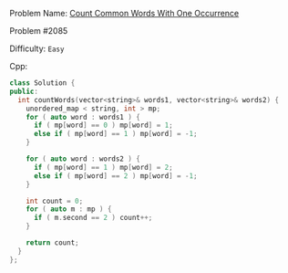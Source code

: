 Problem Name: [Count Common Words With One Occurrence](https://leetcode.com/problems/count-common-words-with-one-occurrence/)

Problem #2085

Difficulty: `Easy`

Cpp:

```cpp
class Solution {
public:
  int countWords(vector<string>& words1, vector<string>& words2) {
    unordered_map < string, int > mp;
    for ( auto word : words1 ) {
      if ( mp[word] == 0 ) mp[word] = 1;
      else if ( mp[word] == 1 ) mp[word] = -1;
    }

    for ( auto word : words2 ) {
      if ( mp[word] == 1 ) mp[word] = 2;
      else if ( mp[word] == 2 ) mp[word] = -1;
    }

    int count = 0;
    for ( auto m : mp ) {
      if ( m.second == 2 ) count++;
    }

    return count;
  }
};
```
